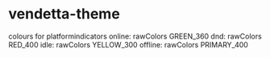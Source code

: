 # vendetta-theme

colours for platformindicators
    online: rawColors GREEN_360
    dnd: rawColors RED_400
    idle: rawColors YELLOW_300
    offline: rawColors PRIMARY_400  